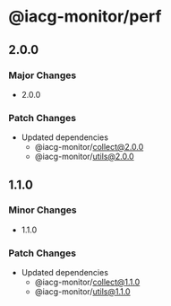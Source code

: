 # @iacg-monitor/perf

## 2.0.0

### Major Changes

- 2.0.0

### Patch Changes

- Updated dependencies
  - @iacg-monitor/collect@2.0.0
  - @iacg-monitor/utils@2.0.0

## 1.1.0

### Minor Changes

- 1.1.0

### Patch Changes

- Updated dependencies
  - @iacg-monitor/collect@1.1.0
  - @iacg-monitor/utils@1.1.0
